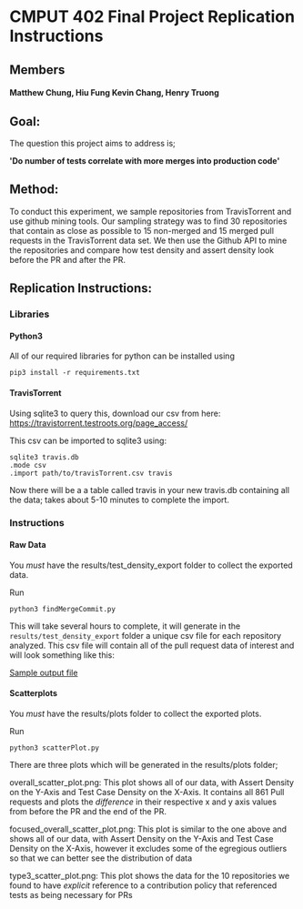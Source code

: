 # CMPUT 402 Final Project Replication Instructions
## Members
#### Matthew Chung, Hiu Fung Kevin Chang, Henry Truong

## Goal:
The question this project aims to address is; 

**'Do number of tests correlate with more merges into production code'**

## Method:
To conduct this experiment, we sample repositories from TravisTorrent and use github mining tools. Our sampling strategy was to find 30 repositories that contain as close as possible to 15 non-merged and 15 merged pull requests in the TravisTorrent data set. We then use the Github API to mine the repositories and compare how test density and assert density look before the PR and after the PR.

## Replication Instructions: 

### Libraries

#### Python3

All of our required libraries for python can be installed using 
```
pip3 install -r requirements.txt
```

#### TravisTorrent
Using sqlite3 to query this, download our csv from here: https://travistorrent.testroots.org/page_access/

This csv can be imported to sqlite3 using:  
```
sqlite3 travis.db
.mode csv
.import path/to/travisTorrent.csv travis
```
Now there will be a a table called travis in your new travis.db containing all the data; takes about 5-10 minutes to complete the import.  

### Instructions 

#### Raw Data
You *must* have the results/test_density_export folder to collect the exported data.

Run
```
python3 findMergeCommit.py
```
This will take several hours to complete, it will generate in the `results/test_density_export` folder a unique csv file for each repository analyzed. This csv file will contain all of the pull request data of interest and will look something like this:

[Sample output file](https://github.com/cmput402-w19/project-Team8/blob/master/results/test_density_export/Singularity.csv)

#### Scatterplots
You *must* have the results/plots folder to collect the exported plots.

Run
```
python3 scatterPlot.py 
```
There are three plots which will be generated in the results/plots folder;

overall_scatter_plot.png: This plot shows all of our data, with Assert Density on the Y-Axis and Test Case Density on the X-Axis. It contains all 861 Pull requests and plots the *difference* in their respective x and y axis values from before the PR and the end of the PR.

focused_overall_scatter_plot.png: This plot is similar to the one above and shows all of our data, with Assert Density on the Y-Axis and Test Case Density on the X-Axis, however it excludes some of the egregious outliers so that we can better see the distribution of data

type3_scatter_plot.png: This plot shows the data for the 10 repositories we found to have *explicit* reference to a contribution policy that referenced tests as being necessary for PRs
